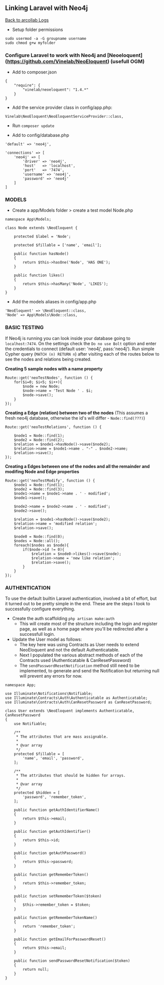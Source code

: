 ## Linking Laravel with Neo4j

[Back to arcollab Logs](/README.md)

* Setup folder permissions
```
sudo usermod -a -G groupname username
sudo chmod g+w myfolder
```

### Configure Laravel to work with Neo4j and [Neoeloquent] (https://github.com/Vinelab/NeoEloquent) (usefull OGM)

* Add to composer.json

```
{
    "require": {
        "vinelab/neoeloquent": "1.4.*"
    }
}
```

* Add the service provider class in config/app.php:

`Vinelab\NeoEloquent\NeoEloquentServiceProvider::class,`

* Run `composer update` 

* Add to config/database.php

```
'default' => 'neo4j',

'connections' => [
    'neo4j' => [
        'driver' => 'neo4j',
        'host'   => 'localhost',
        'port'   => '7474',
        'username' => 'neo4j',
        'password' => 'neo4j'
    ]
]
```


### MODELS

* Create a app/Models folder > create a test model Node.php

```
namespace App\Models;

class Node extends \NeoEloquent {
 
    protected $label = 'Node';

    protected $fillable = ['name', 'email'];
    
    public function hasNode()
    {
        return $this->hasOne('Node', 'HAS ONE');
    }

	public function likes()
	{
		return $this->hasMany('Node', 'LIKES');
    }
}
```

* Add the models aliases in config/app.php

```
'NeoEloquent' => \NeoEloquent::class,
'Node' => App\Models\Node::class,
```

### BASIC TESTING

If Neo4j is running you can look inside your database going to `localhost:7474`.
On the settings check the `Do no use Bolt` option and enter the credentials to connect (default user: 'neo4j', pass:'neo4j').
Run simple Cypher query (`MATCH (n) RETURN n`) after visiting each of the routes below to see the nodes and relations being created.

**Creating 5 sample nodes with a name property**

```
Route::get('neoTestNodes', function () {
	for($i=0; $i<5; $i++){
		$node = new Node;
	    $node->name = 'Test Node ' . $i;
	    $node->save();
	}
});
```

**Creating a Edge (relation) between two of the nodes**
(This assumes a fresh neo4j database, otherwise the id's will differ - `Node::find(???)`)

```
Route::get('neoTestRelations', function () {

	$node1 = Node::find(1);
	$node2 = Node::find(2);
	$relation = $node1->hasNode()->save($node2);
	$relation->name = $node1->name . "-" . $node2->name;
	$relation->save();
});
```

**Creating a Edges between one of the nodes and all the remainder and modifing Node and Edge properties**

```
Route::get('neoTestModify', function () {
	$node1 = Node::find(1);
	$node2 = Node::find(3);
	$node1->name = $node1->name . ' - modified';
	$node1->save();
	
	$node2->name = $node2->name . ' - modified';
	$node2->save();
	
	$relation = $node1->hasNode()->save($node2);
	$relation->name = 'modified relation';
	$relation->save();
	
	$node0 = Node::find(0);
	$nodes = Node::all();
    foreach($nodes as $node){
    	if($node->id != 0){
	    	$relation = $node0->likes()->save($node);
			$relation->name = 'new like relation';
			$relation->save();
    	}
    }
});
```

### AUTHENTICATION

To use the default builtin Laravel authentication, involved a bit of effort, but it turned out to be pretty simple in the end.
These are the steps I took to successfully configure everything.

* Create the auth scaffolding `php artisan make:auth`
	- This will create most of the structure including the login and register page, as well as a home page where you'll be redirected after a successfull login.
* Update the User model as follows:
 	- The key here was using Contracts as User needs to extend NeoEloquent and not the default Authenticatable.
 	- Next I populated the various abstract methods of each of the Contracts used (Authenticatable & CanResetPassword)
 	- The `sendPasswordResetNotification` method still need to be implemented, to generate and send the Notification but returning null will prevent any errors for now.

```
namespace App;

use Illuminate\Notifications\Notifiable;
use Illuminate\Contracts\Auth\Authenticatable as Authenticatable;
use Illuminate\Contracts\Auth\CanResetPassword as CanResetPassword;

class User extends \NeoEloquent implements Authenticatable, CanResetPassword
{
    use Notifiable;

    /**
     * The attributes that are mass assignable.
     *
     * @var array
     */
    protected $fillable = [
        'name', 'email', 'password',
    ];

    /**
     * The attributes that should be hidden for arrays.
     *
     * @var array
     */
    protected $hidden = [
        'password', 'remember_token',
    ];
    
    public function getAuthIdentifierName()
	{
	    return $this->email;
	}
	
    public function getAuthIdentifier()
	{
	    return $this->id;
	}
	
	public function getAuthPassword()
	{
	    return $this->password;
	}
	
	public function getRememberToken()
	{
	    return $this->remember_token;
	}
	
	public function setRememberToken($token)
	{
	    $this->remember_token = $token;
	}
	
	public function getRememberTokenName()
	{
	    return 'remember_token';
	}
	
	public function getEmailForPasswordReset()
	{
	    return $this->email;
	}
		
	public function sendPasswordResetNotification($token)
	{
	    return null;
	}
}
```
